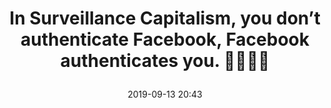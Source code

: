 ---
layout: webmention-like
title: >
  In Surveillance Capitalism, you don’t authenticate Facebook, Facebook authenticates you. 👩🏽‍💻👀
target: https://prtksxna.com/2019/08/25/surveillance-capitalism-facebook-authenticates-you/
date: 2019-09-13 20:43
tags: [webmentions]
generator: app.getpocket.com
hidden: true
---
